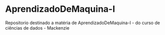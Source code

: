 # AprendizadoDeMaquina-I
Repositorio destinado a matéria de AprendizadoDeMaquina-I - do curso de ciências de dados - Mackenzie
